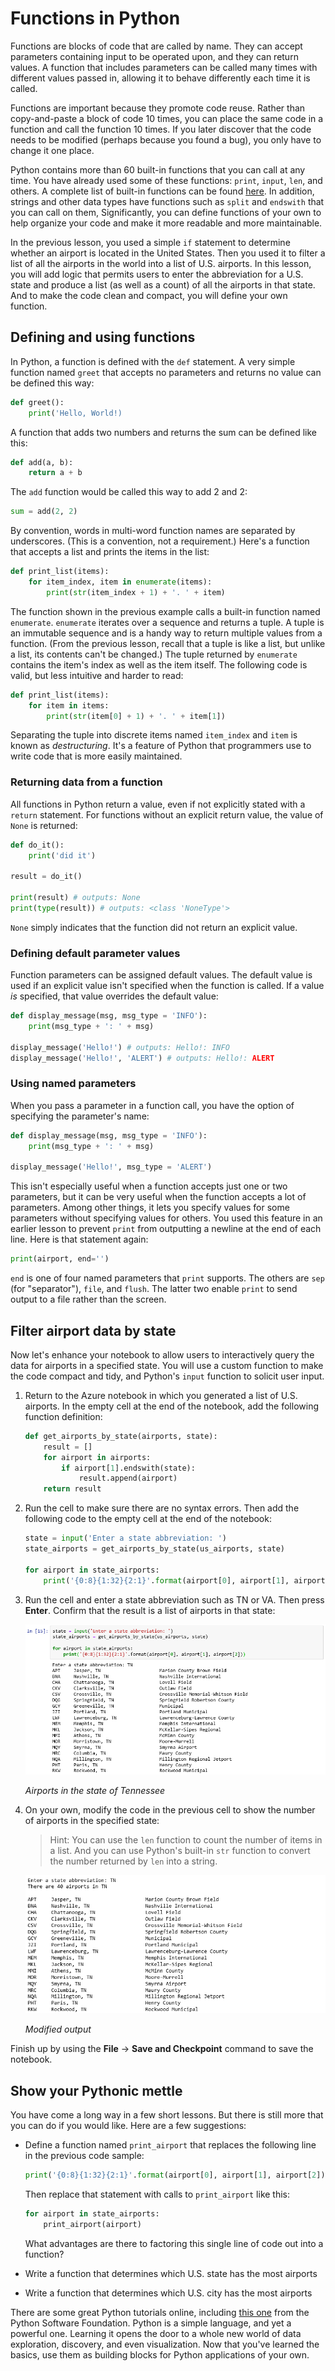 # Functions in Python

Functions are blocks of code that are called by name. They can accept parameters containing input to be operated upon, and they can return values. A function that includes parameters can be called many times with different values passed in, allowing it to behave differently each time it is called.

Functions are important because they promote code reuse. Rather than copy-and-paste a block of code 10 times, you can place the same code in a function and call the function 10 times. If you later discover that the code needs to be modified (perhaps because you found a bug), you only have to change it one place. 

Python contains more than 60 built-in functions that you can call at any time. You have already used some of these functions: `print`, `input`, `len`, and others. A complete list of built-in functions can be found [here](https://docs.python.org/2/library/functions.html). In addition, strings and other data types have functions such as `split` and `endswith` that you can call on them, Significantly, you can define functions of your own to help organize your code and make it more readable and more maintainable.

In the previous lesson, you used a simple `if` statement to determine whether an airport is located in the United States. Then you used it to filter a list of all the airports in the world into a list of U.S. airports. In this lesson, you will add logic that permits users to enter the abbreviation for a U.S. state and produce a list (as well as a count) of all the airports in that state. And to make the code clean and compact, you will define your own function. 

## Defining and using functions

In Python, a function is defined with the `def` statement. A very simple function named `greet` that accepts no parameters and returns no value can be defined this way:

```python
def greet():
    print('Hello, World!)
```

A function that adds two numbers and returns the sum can be defined like this:

```python
def add(a, b):
    return a + b
```

The `add` function would be called this way to add 2 and 2:

```python
sum = add(2, 2)
```

By convention, words in multi-word function names are separated by underscores. (This is a convention, not a requirement.) Here's a function that accepts a list and prints the items in the list:

```python
def print_list(items):
    for item_index, item in enumerate(items):
        print(str(item_index + 1) + '. ' + item)
```

The function shown in the previous example calls a built-in function named `enumerate`. `enumerate` iterates over a sequence and returns a tuple. A tuple is an immutable sequence and is a handy way to return multiple values from a function. (From the previous lesson, recall that a tuple is like a list, but unlike a list, its contents can't be changed.) The tuple returned by `enumerate` contains the item's index as well as the item itself. The following code is valid, but less intuitive and harder to read:

```python
def print_list(items):
    for item in items:
        print(str(item[0] + 1) + '. ' + item[1])
```

Separating the tuple into discrete items named `item_index` and `item` is known as *destructuring*. It's a feature of Python that programmers use to write code that is more easily maintained.

### Returning data from a function

All functions in Python return a value, even if not explicitly stated with a `return` statement. For functions without an explicit return value, the value of `None` is returned:

```python
def do_it():
    print('did it')
    
result = do_it()

print(result) # outputs: None
print(type(result)) # outputs: <class 'NoneType'>
```

`None` simply indicates that the function did not return an explicit value.

### Defining default parameter values

Function parameters can be assigned default values. The default value is used if an explicit value isn't specified when the function is called. If a value *is* specified, that value overrides the default value:

```python
def display_message(msg, msg_type = 'INFO'):
    print(msg_type + ': ' + msg)

display_message('Hello!') # outputs: Hello!: INFO
display_message('Hello!', 'ALERT') # outputs: Hello!: ALERT
```

### Using named parameters

When you pass a parameter in a function call, you have the option of specifying the parameter's name:

```python
def display_message(msg, msg_type = 'INFO'):
    print(msg_type + ': ' + msg)

display_message('Hello!', msg_type = 'ALERT')
```

This isn't especially useful when a function accepts just one or two parameters, but it can be very useful when the function accepts a lot of parameters. Among other things, it lets you specify values for some parameters without specifying values for others. You used this feature in an earlier lesson to prevent `print` from outputting a newline at the end of each line. Here is that statement again:

```python
print(airport, end='')
```

`end` is one of four named parameters that `print` supports. The others are `sep` (for "separator"), `file`, and `flush`. The latter two enable `print` to send output to a file rather than the screen.

## Filter airport data by state

Now let's enhance your notebook to allow users to interactively query the data for airports in a specified state. You will use a custom function to make the code compact and tidy, and Python's `input` function to solicit user input.

1. Return to the Azure notebook in which you generated a list of U.S. airports. In the empty cell at the end of the notebook, add the following function definition:

	```python
	def get_airports_by_state(airports, state):
	    result = []
	    for airport in airports:
	        if airport[1].endswith(state):
	            result.append(airport)
	    return result
	```

1. Run the cell to make sure there are no syntax errors. Then add the following code to the empty cell at the end of the notebook:

	```python
	state = input('Enter a state abbreviation: ')
	state_airports = get_airports_by_state(us_airports, state)
	
	for airport in state_airports:
	    print('{0:8}{1:32}{2:1}'.format(airport[0], airport[1], airport[2]))
	```

1. Run the cell and enter a state abbreviation such as TN or VA. Then press **Enter**. Confirm that the result is a list of airports in that state:

	![Airports in the state of Tennessee](media/print-tn-airports.png)

	_Airports in the state of Tennessee_

1. On your own, modify the code in the previous cell to show the number of airports in the specified state:

	> Hint: You can use the `len` function to count the number of items in a list. And you can use Python's built-in `str` function to convert the number returned by `len` into a string.

	![Modified output](media/modified-output.png)

	_Modified output_

Finish up by using the **File** -> **Save and Checkpoint** command to save the notebook.

## Show your Pythonic mettle

You have come a long way in a few short lessons. But there is still more that you can do if you would like. Here are a few suggestions:

- Define a function named `print_airport` that replaces the following line in the previous code sample:

	```python
	print('{0:8}{1:32}{2:1}'.format(airport[0], airport[1], airport[2]))
	```

	Then replace that statement with calls to `print_airport` like this:

	```python
	for airport in state_airports:
	    print_airport(airport)
	```

	What advantages are there to factoring this single line of code out into a function?

- Write a function that determines which U.S. state has the most airports
- Write a function that determines which U.S. city has the most airports 

There are some great Python tutorials online, including [this one](https://docs.python.org/3/tutorial/) from the Python Software Foundation. Python is a simple language, and yet a powerful one. Learning it opens the door to a whole new world of data exploration, discovery, and even visualization. Now that you've learned the basics, use them as building blocks for Python applications of your own. 